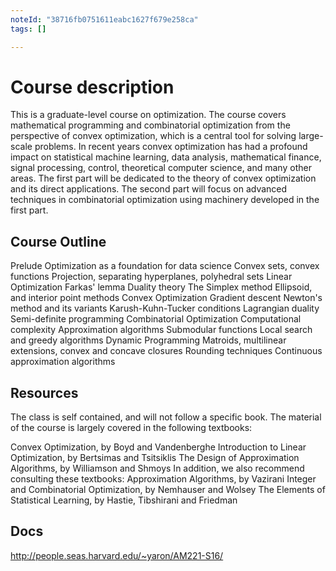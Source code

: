 ```yaml
---
noteId: "38716fb0751611eabc1627f679e258ca"
tags: []

---
```


# Course description
This is a graduate-level course on optimization. The course covers mathematical programming and combinatorial optimization from the perspective of convex optimization, which is a central tool for solving large-scale problems. In recent years convex optimization has had a profound impact on statistical machine learning, data analysis, mathematical finance, signal processing, control, theoretical computer science, and many other areas. The first part will be dedicated to the theory of convex optimization and its direct applications. The second part will focus on advanced techniques in combinatorial optimization using machinery developed in the first part.


## Course Outline

Prelude
Optimization as a foundation for data science
Convex sets, convex functions
Projection, separating hyperplanes, polyhedral sets
Linear Optimization
Farkas' lemma
Duality theory
The Simplex method
Ellipsoid, and interior point methods
Convex Optimization
Gradient descent
Newton's method and its variants
Karush-Kuhn-Tucker conditions
Lagrangian duality
Semi-definite programming
Combinatorial Optimization
Computational complexity
Approximation algorithms
Submodular functions
Local search and greedy algorithms
Dynamic Programming
Matroids, multilinear extensions, convex and concave closures
Rounding techniques
Continuous approximation algorithms



## Resources
The class is self contained, and will not follow a specific book. The material of the course is largely covered in the following textbooks:

Convex Optimization, by Boyd and Vandenberghe
Introduction to Linear Optimization, by Bertsimas and Tsitsiklis
The Design of Approximation Algorithms, by Williamson and Shmoys
In addition, we also recommend consulting these textbooks:
Approximation Algorithms, by Vazirani
Integer and Combinatorial Optimization, by Nemhauser and Wolsey
The Elements of Statistical Learning, by Hastie, Tibshirani and Friedman

## Docs
http://people.seas.harvard.edu/~yaron/AM221-S16/